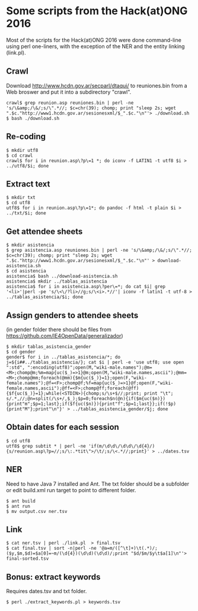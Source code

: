 # Some scripts from the Hack(at)ONG 2016

Most of the scripts for the Hack(at)ONG 2016 were done command-line
using perl one-liners, with the exception of the NER and the entity
linking (link.pl).

## Crawl

Download http://www.hcdn.gov.ar/secparl/dtaqui/ to reuniones.bin from
a Web broswer and put it into a subdirectory "crawl".

```
crawl$ grep reunion.asp reuniones.bin | perl -ne 's/\&amp;/\&/;s/\".*//; $c=chr(39); chomp; print "sleep 2s; wget ".$c."http://www1.hcdn.gov.ar/sesionesxml/$_".$c."\n"'> ./download.sh
$ bash ./download.sh
```

## Re-coding

```
$ mkdir utf8
$ cd crawl
crawl$ for i in reunion.asp\?p\=1 *; do iconv -f LATIN1 -t utf8 $i > ../utf8/$i; done
```

## Extract text

```
$ mkdir txt
$ cd utf8
utf8$ for i in reunion.asp\?p\=1*; do pandoc -f html -t plain $i > ../txt/$i; done
```

## Get attendee sheets

```
$ mkdir asistencia
$ grep asistencia.asp reuniones.bin | perl -ne 's/\&amp;/\&/;s/\".*//; $c=chr(39); chomp; print "sleep 2s; wget ".$c."http://www1.hcdn.gov.ar/sesionesxml/$_".$c."\n"' > download-asistencia.sh
$ cd asistencia
asistencia$ bash ../download-asistencia.sh
asistencia$ mkdir ../tablas_asistencia
asistencia$ for i in asistencia.asp\?per\=*; do cat $i| grep '<li>'|perl -pe 's/\<\/?li>//g;s/\<i>.*//'| iconv -f latin1 -t utf-8 > ../tablas_asistencia/$i; done
```

## Assign genders to attendee sheets

(in gender folder there should be files from https://github.com/IE4OpenData/generalizador)

```
$ mkdir tablas_asistencia_gender
$ cd gender
gender$ for i in ../tablas_asistencia/*; do j=${i##../tablas_asistencia/}; cat $i | perl -e 'use utf8; use open ":std", ":encoding(utf8)";open(M,"wiki-male.names");@m=<M>;chomp@m;%m=map{uc($_)=>1}@m;open(M,"wiki-male.names,ascii");@mm=<M>;chomp@mm;foreach(@mm){$m{uc($_)}=1};open(F,"wiki-female.names");@f=<F>;chomp@f;%f=map{uc($_)=>1}@f;open(F,"wiki-female.names,ascii");@ff=<F>;chomp@ff;foreach(@ff){$f{uc($_)}=1};while(<STDIN>){chomp;s/\s+$//;print; print "\t"; s/.*,//;@n=split(/\s+/,$_);$p=0;foreach$n(@n){if($m{uc($n)}){print"m";$p=1;last};if($f{uc($n)}){print"f";$p=1;last}};if(!$p){print"M"};print"\n"}' > ../tablas_asistencia_gender/$j; done
```

## Obtain dates for each session

```
$ cd utf8
utf8$ grep subtit * | perl -ne 'if(m/\d\d\/\d\d\/\d{4}/){s/reunion.asp\?p=//;s/\:.*tit\">/\t/;s/\<.*//;print}' > ../dates.tsv
```

## NER

Need to have Java 7 installed and Ant. The txt folder should be a
subfolder or edit build.xml run target to point to different folder.

```
$ ant build
$ ant run
$ mv output.csv ner.tsv
```

## Link

```
$ cat ner.tsv | perl ./link.pl  > final.tsv
$ cat final.tsv | sort -n|perl -ne '@a=m/([^\t]+)\t(.*)/;($y,$m,$d)=$a[0]=~m/(\d{4})(\d\d)(\d\d)/;print "$d/$m/$y\t$a[1]\n"'> final-sorted.tsv
```

## Bonus: extract keywords

Requires dates.tsv and txt folder.

```
$ perl ./extract_keywords.pl > keywords.tsv
```


